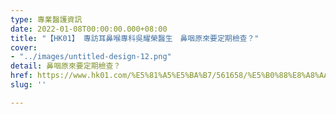 ```yaml
---
type: 專業醫護資訊
date: 2022-01-08T00:00:00.000+08:00
title: "【HK01】 專訪耳鼻喉專科吳耀榮醫生　鼻咽原來要定期檢查？"
cover:
- "../images/untitled-design-12.png"
detail: 鼻咽原來要定期檢查？
href: https://www.hk01.com/%E5%81%A5%E5%BA%B7/561658/%E5%B0%88%E8%A8%AA%E8%80%B3%E9%BC%BB%E5%96%89%E5%B0%88%E7%A7%91%E5%90%B3%E8%80%80%E6%A6%AE%E9%86%AB%E7%94%9F-%E9%BC%BB%E5%92%BD%E5%8E%9F%E4%BE%86%E8%A6%81%E5%AE%9A%E6%9C%9F%E6%AA%A2%E6%9F%A5
slug: ''

---
```

